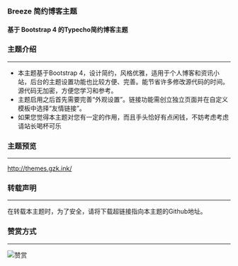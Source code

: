 ### Breeze 简约博客主题
#### 基于 Bootstrap 4 的Typecho简约博客主题

### 主题介绍
----------
 - 本主题基于Bootstrap 4，设计简约，风格优雅，适用于个人博客和资讯小站，后台的主题设置功能也比较方便、完善。能节省许多修改源代码的时间。源代码无加密，方便您学习和参考。
 - 主题启用之后首先需要完善“外观设置”。链接功能需创立独立页面并在自定义模板中选择“友情链接”。
 - 如果您觉得本主题对您有一定的作用，而且手头恰好有点闲钱，不妨考虑考虑请站长喝杯可乐

### 主题预览
----------
http://themes.gzk.ink/

### 转载声明
----------
在转载本主题时，为了安全，请将下载超链接指向本主题的Github地址。

### 赞赏方式
----------
![赞赏](https://i.loli.net/2020/04/05/CdJlrByEo5RZh6c.jpg "赞赏")



